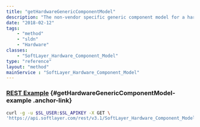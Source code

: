 ```yaml
---
title: "getHardwareGenericComponentModel"
description: "The non-vendor specific generic component model for a hardware component model."
date: "2018-02-12"
tags:
    - "method"
    - "sldn"
    - "Hardware"
classes:
    - "SoftLayer_Hardware_Component_Model"
type: "reference"
layout: "method"
mainService : "SoftLayer_Hardware_Component_Model"
---
```


### [REST Example](#getHardwareGenericComponentModel-example) <a href="/article/rest/"><i class="fas fa-question"></i></a> {#getHardwareGenericComponentModel-example .anchor-link} 
```bash
curl -g -u $SL_USER:$SL_APIKEY -X GET \
'https://api.softlayer.com/rest/v3.1/SoftLayer_Hardware_Component_Model/{SoftLayer_Hardware_Component_ModelID}/getHardwareGenericComponentModel'
```
